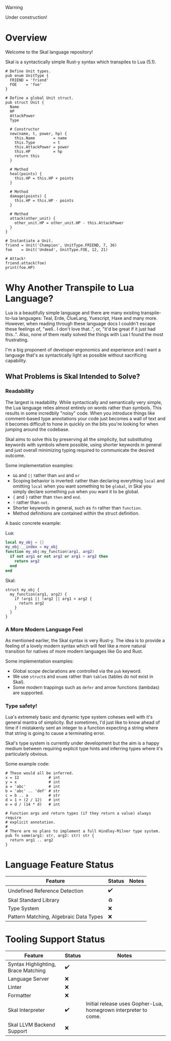 > [!WARNING]
> Under construction!

# Overview

Welcome to the Skal language repository!

Skal is a syntactically simple Rust-y syntax which transpiles to Lua (5.1).

```
# Define Unit types.
pub enum UnitType {
  FRIEND = 'friend'
  FOE    = 'foe'
}

# Define a global Unit struct.
pub struct Unit {
  Name
  HP
  AttackPower
  Type

  # Constructor
  new(name, t, power, hp) {
    this.Name        = name
    this.Type        = t
    this.AttackPower = power
    this.HP          = hp
    return this
  }

  # Method
  heal(points) {
    this.HP = this.HP + points
  }

  # Method
  damage(points) {
    this.HP = this.HP - points
  }

  # Method
  attack(other_unit) {
    other_unit.HP = other_unit.HP - this.AttackPower
  }
}

# Instantiate a Unit.
friend = Unit('Champion', UnitType.FRIEND, 7, 36)
foe    = Unit('Undead', UnitType.FOE, 12, 21)

# Attack!
friend.attack(foe)
print(foe.HP)
```

# Why Another Transpile to Lua Language?

Lua is a beautifully simple language and there are many existing transpile-to-lua languages: Teal, Erde, ClueLang, Yuescript, Haxe and many more. However, when
reading through these language docs I couldn't escape these feelings of, "well..
I don't love that..", or, "it'd be great if it just had this..". Also, none of
them really solved the things with Lua I found the most frustrating.

I'm a big proponent of developer ergonomics and experience and I want a language
that's as syntactically light as possible without sacrificing capability.

## What Problems is Skal Intended to Solve?

### Readability

The largest is readability. While syntactically and semantically very simple,
the Lua language relies almost entirely on words rather than symbols. This
results in some incredbily "noisy" code. When you introduce things like
comment-based type annotations your code just becomes a wall of text and it
becomes difficult to hone in quickly on the bits you're looking for when jumping
around the codebase.

Skal aims to solve this by preserving all the simplicity, but substituting
keywords with symbols where possible, using shorter keywords in general and
just overall minimizing typing required to communicate the desired outcome.

Some implementation examples:
- `&&` and `||` rather than `and` and `or`
- Scoping behavior is inverted: rather than declaring everything `local` and
omitting `local` when you want something to be `global`, in Skal you simply
declare something `pub` when you want it to be global.
- `{` and `}` rather than `then` and `end`.
- `!` rather than `not`.
- Shorter keywords in general, such as `fn` rather than `function`.
- Method definitions are contained _within_ the struct definition.

A basic concrete example:

Lua:
```lua
local my_obj = {}
my_obj.__index = my_obj
function my_obj:my_function(arg1, arg2)
  if not arg1 or not arg2 or arg1 > arg2 then
    return arg2
  end
end
```

Skal:
```
struct my_obj {
  my_function(arg1, arg2) {
    if !arg1 || !arg2 || arg1 > arg2 {
      return arg2
    }
  }
}
```

### A More Modern Language Feel

As mentioned earlier, the Skal syntax is very Rust-y. The idea is to provide a
feeling of a lovely modern syntax which will feel like a more natural transition
for natives of more modern languages like Go and Rust.

Some implementation examples:
- Global scope declarations are controlled via the `pub` keyword.
- We use `struct`s and `enum`s rather than `table`s (tables do not exist in Skal).
- Some modern trappings such as `defer` and arrow functions (lambdas) are supported.

### Type safety!

Lua's extremely basic and dynamic type system coheses well with it's general
mantra of simplicity. But sometimes, I'd just like to know ahead of time if I
mistakenly sent an integer to a function expecting a string where that string is
going to cause a terminating error.

Skal's type system is currently under development but the aim is a happy medium
between requiring explicit type hints and inferring types where it's particularly
obvious.

Some example code:

```
# These would all be inferred.
x = 12             # int
y = x              # int
a = 'abc'          # int
b = 'abc' .. 'def' # str
c = b .. a         # str
d = 1 + (2 / 12)   # int
e = d / (14 * d)   # int

# Function args and return types (if they return a value) always require
# explicit annotation.
#
# There are no plans to implement a full Hindley-Milner type system.
pub fn some(arg1: str, arg2: str) str {
  return arg1 .. arg2
}
```

# Language Feature Status

| Feature                                | Status | Notes |
| -------------------------------------- | ------ | ----- |
| Undefined Reference Detection          | ✔️      |       |
| Skal Standard Library                  | ♻️      |       |
| Type System                            | ❌      |       |
| Pattern Matching, Algebraic Data Types | ❌      |       |

# Tooling Support Status

| Feature                             | Status | Notes                                                           |
| ----------------------------------- | ------ | --------------------------------------------------------------- |
| Syntax Highlighting, Brace Matching | ✔️      |                                                                 |
| Language Server                     | ❌      |                                                                 |
| Linter                              | ❌      |                                                                 |
| Formatter                           | ❌      |                                                                 |
| Skal Interpreter                    | ✔️      | Initial release uses Gopher-Lua, homegrown interpreter to come. |
| Skal LLVM Backend Support           | ❌      |                                                                 |
